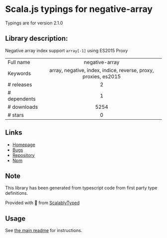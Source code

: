
# Scala.js typings for negative-array

Typings are for version 2.1.0

## Library description:
Negative array index support `array[-1]` using ES2015 Proxy

|                    |                 |
| ------------------ | :-------------: |
| Full name          | negative-array |
| Keywords           | array, negative, index, indice, reverse, proxy, proxies, es2015 |
| # releases         | 2 |
| # dependents       | 1 |
| # downloads        | 5254 |
| # stars            | 0 |

## Links
- [Homepage](https://github.com/sindresorhus/negative-array#readme)
- [Bugs](https://github.com/sindresorhus/negative-array/issues)
- [Repository](https://github.com/sindresorhus/negative-array)
- [Npm](https://www.npmjs.com/package/negative-array)
    


## Note
This library has been generated from typescript code from first party type definitions.

Provided with :purple_heart: from [ScalablyTyped](https://github.com/oyvindberg/ScalablyTyped)

## Usage
See [the main readme](../../readme.md) for instructions.


